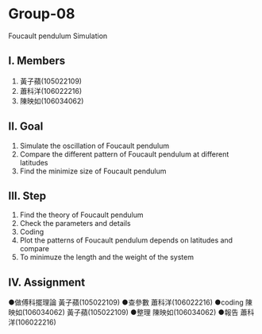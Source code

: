 # Group-08
Foucault pendulum Simulation

## I. Members
1. 黃子蘋(105022109) <br/>
2. 蕭科洋(106022216) <br/>
3. 陳映如(106034062) <br/>

## II. Goal
1. Simulate the oscillation of Foucault pendulum <br/>
2. Compare the different pattern of Foucault pendulum at different latitudes <br/>
3. Find the minimize size of Foucault pendulum <br/>

## III. Step
1. Find the theory of Foucault pendulum <br/>
2. Check the parameters and details <br/>
3. Coding <br/>
4. Plot the patterns of Foucault pendulum depends on latitudes and compare <br/>
5. To minimuze the length and the weight of the system <br/>

## IV. Assignment
●做傅科擺理論
  黃子蘋(105022109)
●查參數
  蕭科洋(106022216)
●coding
  陳映如(106034062)
  黃子蘋(105022109)
●整理
  陳映如(106034062)
●報告
  蕭科洋(106022216)
  
